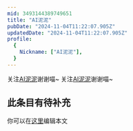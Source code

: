 ```yaml
---
mid: 3493144389749651
title: "AI泥泥"
pubDate: "2024-11-04T11:22:07.905Z"
updatedDate: "2024-11-04T11:22:07.905Z"
profile:
  {
    Nickname: ["AI泥泥"],
  }
---
```


关注[AI泥泥](https://space.bilibili.com/3493144389749651)谢谢喵~ 关注[AI泥泥](https://space.bilibili.com/3493144389749651)谢谢喵~

## 此条目有待补充
你可以在[这里](https://github.com/Yuhanawa/VTuber.ICU-Content/edit/master/v/AI泥泥/index.md)编辑本文
